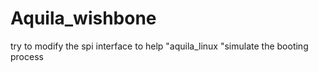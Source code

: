 # Aquila_wishbone

try to modify the spi interface to help "aquila_linux "simulate the booting process